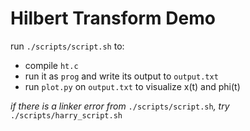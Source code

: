 # Hilbert Transform Demo

run `./scripts/script.sh` to:
- compile `ht.c`
- run it as `prog` and write its output to `output.txt` 
- run `plot.py` on `output.txt` to visualize x(t) and phi(t)

*if there is a linker error from* `./scripts/script.sh`*, try* `./scripts/harry_script.sh`
